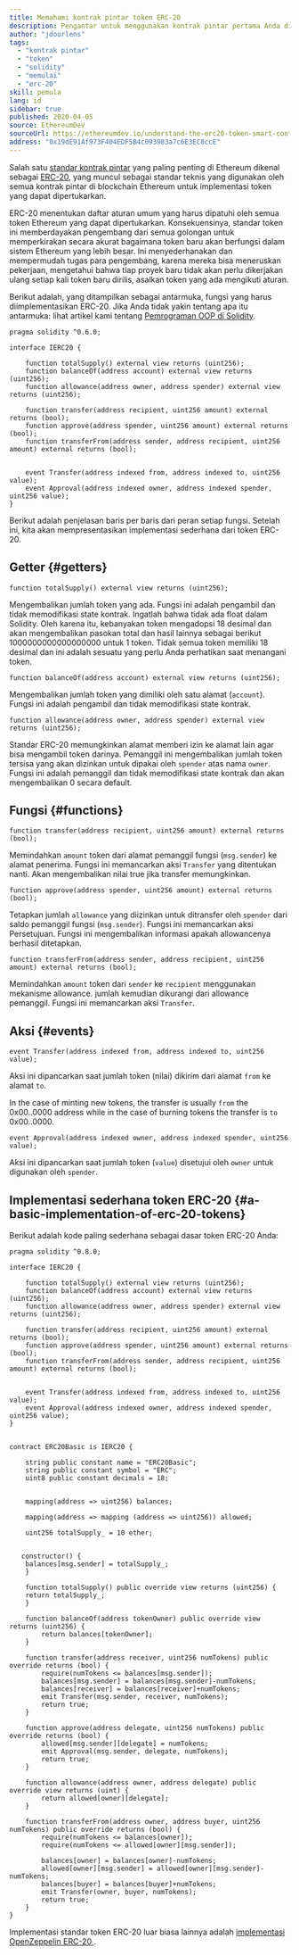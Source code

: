 ```yaml
---
title: Memahami kontrak pintar token ERC-20
description: Pengantar untuk menggunakan kontrak pintar pertama Anda di jaringan percobaan Ethereum
author: "jdourlens"
tags:
  - "kontrak pintar"
  - "token"
  - "solidity"
  - "memulai"
  - "erc-20"
skill: pemula
lang: id
sidebar: true
published: 2020-04-05
source: EthereumDev
sourceUrl: https://ethereumdev.io/understand-the-erc20-token-smart-contract/
address: "0x19dE91Af973F404EDF5B4c093983a7c6E3EC8ccE"
---
```


Salah satu [standar kontrak pintar](/developers/docs/standards/) yang paling penting di Ethereum dikenal sebagai [ERC-20](/developers/docs/standards/tokens/erc-20/), yang muncul sebagai standar teknis yang digunakan oleh semua kontrak pintar di blockchain Ethereum untuk implementasi token yang dapat dipertukarkan.

ERC-20 menentukan daftar aturan umum yang harus dipatuhi oleh semua token Ethereum yang dapat dipertukarkan. Konsekuensinya, standar token ini memberdayakan pengembang dari semua golongan untuk memperkirakan secara akurat bagaimana token baru akan berfungsi dalam sistem Ethereum yang lebih besar. Ini menyederhanakan dan mempermudah tugas para pengembang, karena mereka bisa meneruskan pekerjaan, mengetahui bahwa tiap proyek baru tidak akan perlu dikerjakan ulang setiap kali token baru dirilis, asalkan token yang ada mengikuti aturan.

Berikut adalah, yang ditampilkan sebagai antarmuka, fungsi yang harus diimplementasikan ERC-20. Jika Anda tidak yakin tentang apa itu antarmuka: lihat artikel kami tentang [Pemrograman OOP di Solidity](https://ethereumdev.io/inheritance-in-solidity-contracts-are-classes/).

```solidity
pragma solidity ^0.6.0;

interface IERC20 {

    function totalSupply() external view returns (uint256);
    function balanceOf(address account) external view returns (uint256);
    function allowance(address owner, address spender) external view returns (uint256);

    function transfer(address recipient, uint256 amount) external returns (bool);
    function approve(address spender, uint256 amount) external returns (bool);
    function transferFrom(address sender, address recipient, uint256 amount) external returns (bool);


    event Transfer(address indexed from, address indexed to, uint256 value);
    event Approval(address indexed owner, address indexed spender, uint256 value);
}
```

Berikut adalah penjelasan baris per baris dari peran setiap fungsi. Setelah ini, kita akan mempresentasikan implementasi sederhana dari token ERC-20.

## Getter {#getters}

```solidity
function totalSupply() external view returns (uint256);
```

Mengembalikan jumlah token yang ada. Fungsi ini adalah pengambil dan tidak memodifikasi state kontrak. Ingatlah bahwa tidak ada float dalam Solidity. Oleh karena itu, kebanyakan token mengadopsi 18 desimal dan akan mengembalikan pasokan total dan hasil lainnya sebagai berikut 1000000000000000000 untuk 1 token. Tidak semua token memiliki 18 desimal dan ini adalah sesuatu yang perlu Anda perhatikan saat menangani token.

```solidity
function balanceOf(address account) external view returns (uint256);
```

Mengembalikan jumlah token yang dimiliki oleh satu alamat (`account`). Fungsi ini adalah pengambil dan tidak memodifikasi state kontrak.

```solidity
function allowance(address owner, address spender) external view returns (uint256);
```

Standar ERC-20 memungkinkan alamat memberi izin ke alamat lain agar bisa mengambil token darinya. Pemanggil ini mengembalikan jumlah token tersisa yang akan dizinkan untuk dipakai oleh `spender` atas nama `owner`. Fungsi ini adalah pemanggil dan tidak memodifikasi state kontrak dan akan mengembalikan 0 secara default.

## Fungsi {#functions}

```solidity
function transfer(address recipient, uint256 amount) external returns (bool);
```

Memindahkan `amount` token dari alamat pemanggil fungsi (`msg.sender`) ke alamat penerima. Fungsi ini memancarkan aksi `Transfer` yang ditentukan nanti. Akan mengembalikan nilai true jika transfer memungkinkan.

```solidity
function approve(address spender, uint256 amount) external returns (bool);
```

Tetapkan jumlah `allowance` yang diizinkan untuk ditransfer oleh `spender` dari saldo pemanggil fungsi (`msg.sender`). Fungsi ini memancarkan aksi Persetujuan. Fungsi ini mengembalikan informasi apakah allowancenya berhasil ditetapkan.

```solidity
function transferFrom(address sender, address recipient, uint256 amount) external returns (bool);
```

Memindahkan `amount` token dari `sender` ke `recipient` menggunakan mekanisme allowance. jumlah kemudian dikurangi dari allowance pemanggil. Fungsi ini memancarkan aksi `Transfer`.

## Aksi {#events}

```solidity
event Transfer(address indexed from, address indexed to, uint256 value);
```

Aksi ini dipancarkan saat jumlah token (nilai) dikirim dari alamat `from` ke alamat `to`.

In the case of minting new tokens, the transfer is usually `from` the 0x00..0000 address while in the case of burning tokens the transfer is `to` 0x00..0000.

```solidity
event Approval(address indexed owner, address indexed spender, uint256 value);
```

Aksi ini dipancarkan saat jumlah token (`value`) disetujui oleh `owner` untuk digunakan oleh `spender`.

## Implementasi sederhana token ERC-20 {#a-basic-implementation-of-erc-20-tokens}

Berikut adalah kode paling sederhana sebagai dasar token ERC-20 Anda:

```solidity
pragma solidity ^0.8.0;

interface IERC20 {

    function totalSupply() external view returns (uint256);
    function balanceOf(address account) external view returns (uint256);
    function allowance(address owner, address spender) external view returns (uint256);

    function transfer(address recipient, uint256 amount) external returns (bool);
    function approve(address spender, uint256 amount) external returns (bool);
    function transferFrom(address sender, address recipient, uint256 amount) external returns (bool);


    event Transfer(address indexed from, address indexed to, uint256 value);
    event Approval(address indexed owner, address indexed spender, uint256 value);
}


contract ERC20Basic is IERC20 {

    string public constant name = "ERC20Basic";
    string public constant symbol = "ERC";
    uint8 public constant decimals = 18;


    mapping(address => uint256) balances;

    mapping(address => mapping (address => uint256)) allowed;

    uint256 totalSupply_ = 10 ether;


   constructor() {
    balances[msg.sender] = totalSupply_;
    }

    function totalSupply() public override view returns (uint256) {
    return totalSupply_;
    }

    function balanceOf(address tokenOwner) public override view returns (uint256) {
        return balances[tokenOwner];
    }

    function transfer(address receiver, uint256 numTokens) public override returns (bool) {
        require(numTokens <= balances[msg.sender]);
        balances[msg.sender] = balances[msg.sender]-numTokens;
        balances[receiver] = balances[receiver]+numTokens;
        emit Transfer(msg.sender, receiver, numTokens);
        return true;
    }

    function approve(address delegate, uint256 numTokens) public override returns (bool) {
        allowed[msg.sender][delegate] = numTokens;
        emit Approval(msg.sender, delegate, numTokens);
        return true;
    }

    function allowance(address owner, address delegate) public override view returns (uint) {
        return allowed[owner][delegate];
    }

    function transferFrom(address owner, address buyer, uint256 numTokens) public override returns (bool) {
        require(numTokens <= balances[owner]);
        require(numTokens <= allowed[owner][msg.sender]);

        balances[owner] = balances[owner]-numTokens;
        allowed[owner][msg.sender] = allowed[owner][msg.sender]-numTokens;
        balances[buyer] = balances[buyer]+numTokens;
        emit Transfer(owner, buyer, numTokens);
        return true;
    }
}
```

Implementasi standar token ERC-20 luar biasa lainnya adalah [implementasi OpenZeppelin ERC-20 ](https://github.com/OpenZeppelin/openzeppelin-contracts/tree/master/contracts/token/ERC20).

